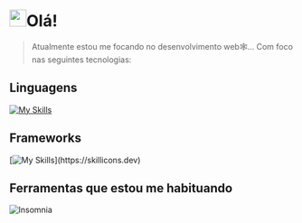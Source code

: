 # <img src="https://raw.githubusercontent.com/AndrewIzaki/gif_Testing/main/XiPu.gif" width="30px">Olá! 

> Atualmente estou me focando no desenvolvimento web🕸️... Com foco nas seguintes tecnologias:
## Linguagens
  [![My Skills](https://skillicons.dev/icons?i=js,cs)](https://skillicons.dev)
## Frameworks
  [![My Skills](https://skillicons.dev/icons?i=vue,)](https://skillicons.dev)
## Ferramentas que estou me habituando
  ![Insomnia](https://img.shields.io/badge/Insomnia-black?style=for-the-badge&logo=insomnia&logoColor=5849BE)



<!--
**AndrewIzaki/AndrewIzaki** is a ✨ _special_ ✨ repository because its `README.md` (this file) appears on your GitHub profile.

Here are some ideas to get you started:

- 🔭 I’m currently working on ...
- 🌱 I’m currently learning ...
- 👯 I’m looking to collaborate on ...
- 🤔 I’m looking for help with ...
- 💬 Ask me about ...
- 📫 How to reach me: ...
- 😄 Pronouns: ...
- ⚡ Fun fact: ...
-->

